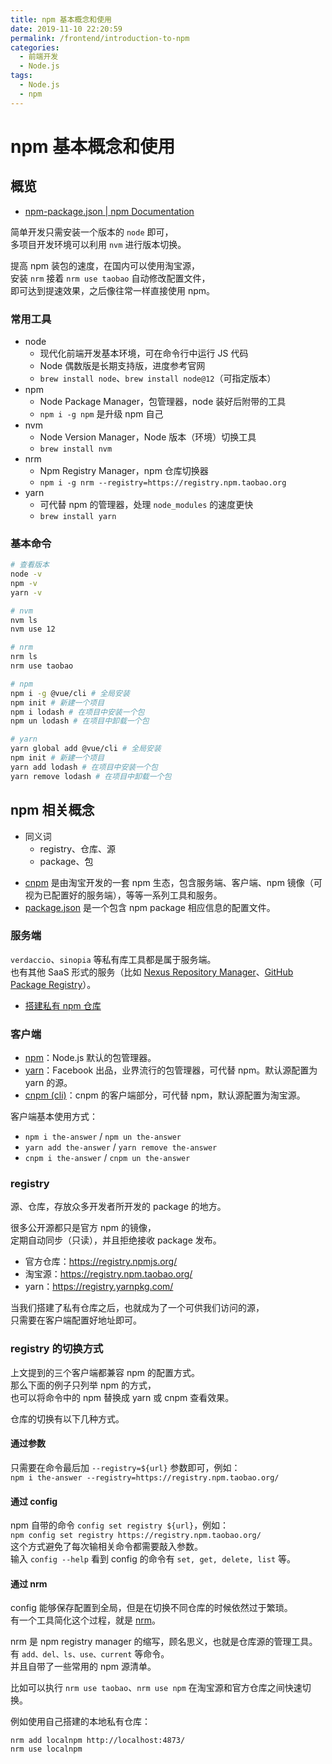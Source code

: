 ```yaml
---
title: npm 基本概念和使用
date: 2019-11-10 22:20:59
permalink: /frontend/introduction-to-npm
categories:
  - 前端开发
  - Node.js
tags:
  - Node.js
  - npm
---
```


# npm 基本概念和使用

## 概览

- [npm-package.json | npm Documentation](https://docs.npmjs.com/files/package.json)

简单开发只需安装一个版本的 `node` 即可，  
多项目开发环境可以利用 `nvm` 进行版本切换。

提高 npm 装包的速度，在国内可以使用淘宝源，  
安装 `nrm` 接着 `nrm use taobao` 自动修改配置文件，  
即可达到提速效果，之后像往常一样直接使用 npm。

### 常用工具

- node
  - 现代化前端开发基本环境，可在命令行中运行 JS 代码
  - Node 偶数版是长期支持版，进度参考官网
  - `brew install node`、`brew install node@12`（可指定版本）
- npm
  - Node Package Manager，包管理器，node 装好后附带的工具
  - `npm i -g npm` 是升级 npm 自己
- nvm
  - Node Version Manager，Node 版本（环境）切换工具
  - `brew install nvm`
- nrm
  - Npm Registry Manager，npm 仓库切换器
  - `npm i -g nrm --registry=https://registry.npm.taobao.org`
- yarn
  - 可代替 npm 的管理器，处理 `node_modules` 的速度更快
  - `brew install yarn`

### 基本命令

```bash
# 查看版本
node -v
npm -v
yarn -v

# nvm
nvm ls
nvm use 12

# nrm
nrm ls
nrm use taobao

# npm
npm i -g @vue/cli # 全局安装
npm init # 新建一个项目
npm i lodash # 在项目中安装一个包
npm un lodash # 在项目中卸载一个包

# yarn
yarn global add @vue/cli # 全局安装
npm init # 新建一个项目
yarn add lodash # 在项目中安装一个包
yarn remove lodash # 在项目中卸载一个包
```

## npm 相关概念

- 同义词
  - registry、仓库、源
  - package、包

* [cnpm](https://github.com/cnpm) 是由淘宝开发的一套 npm 生态，包含服务端、客户端、npm 镜像（可视为已配置好的服务端），等等一系列工具和服务。
* [package.json](https://github.com/stereobooster/package.json) 是一个包含 npm package 相应信息的配置文件。

### 服务端

`verdaccio`、`sinopia` 等私有库工具都是属于服务端。  
也有其他 SaaS 形式的服务（比如 [Nexus Repository Manager](https://www.sonatype.com/nexus-repository-sonatype)、[GitHub Package Registry](https://help.github.com/en/articles/configuring-npm-for-use-with-github-package-registry)）。

- [搭建私有 npm 仓库](/frontend/set-up-a-private-npm-registry-using-verdaccio)

### 客户端

- [npm](https://docs.npmjs.com/about-npm/)：Node.js 默认的包管理器。
- [yarn](https://yarnpkg.com/)：Facebook 出品，业界流行的包管理器，可代替 npm。默认源配置为 yarn 的源。
- [cnpm (cli)](https://github.com/cnpm/cnpm)：cnpm 的客户端部分，可代替 npm，默认源配置为淘宝源。

客户端基本使用方式：

- `npm i the-answer` / `npm un the-answer`
- `yarn add the-answer` / `yarn remove the-answer`
- `cnpm i the-answer` / `cnpm un the-answer`

### registry

源、仓库，存放众多开发者所开发的 package 的地方。

很多公开源都只是官方 npm 的镜像，  
定期自动同步（只读），并且拒绝接收 package 发布。

- 官方仓库：https://registry.npmjs.org/
- 淘宝源：https://registry.npm.taobao.org/
- yarn：https://registry.yarnpkg.com/

当我们搭建了私有仓库之后，也就成为了一个可供我们访问的源，  
只需要在客户端配置好地址即可。

### registry 的切换方式

上文提到的三个客户端都兼容 npm 的配置方式。  
那么下面的例子只列举 npm 的方式，  
也可以将命令中的 npm 替换成 yarn 或 cnpm 查看效果。

仓库的切换有以下几种方式。

#### 通过参数

只需要在命令最后加 `--registry=${url}` 参数即可，例如：  
`npm i the-answer --registry=https://registry.npm.taobao.org/`

#### 通过 config

npm 自带的命令 `config set registry ${url}`，例如：  
`npm config set registry https://registry.npm.taobao.org/`  
这个方式避免了每次输相关命令都需要敲入参数。  
输入 `config --help` 看到 config 的命令有 `set, get, delete, list` 等。

#### 通过 nrm

config 能够保存配置到全局，但是在切换不同仓库的时候依然过于繁琐。  
有一个工具简化这个过程，就是 [nrm](https://github.com/Pana/nrm)。

nrm 是 npm registry manager 的缩写，顾名思义，也就是仓库源的管理工具。  
有 `add、del、ls、use、current` 等命令。  
并且自带了一些常用的 npm 源清单。

比如可以执行 `nrm use taobao`、`nrm use npm` 在淘宝源和官方仓库之间快速切换。

例如使用自己搭建的本地私有仓库：

```
nrm add localnpm http://localhost:4873/
nrm use localnpm
```
